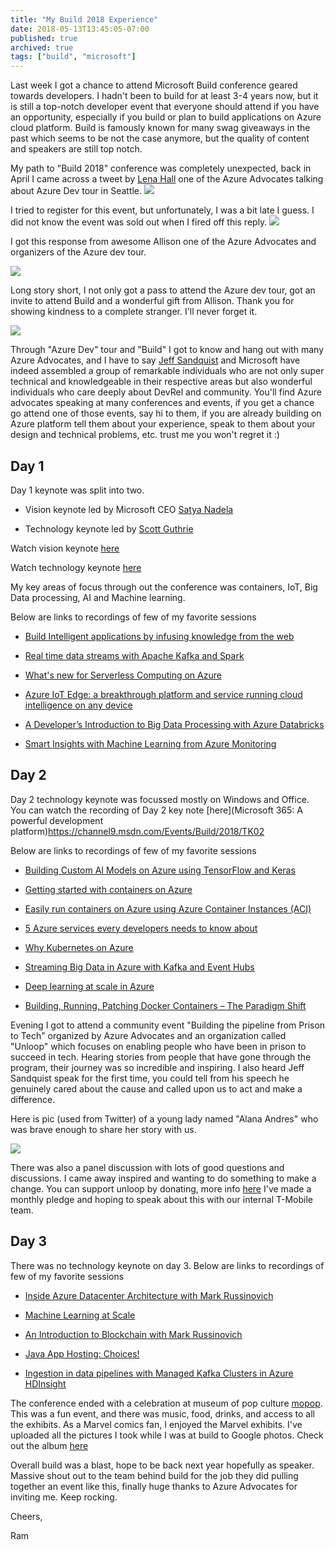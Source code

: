 ```yaml
---
title: "My Build 2018 Experience"
date: 2018-05-13T13:45:05-07:00
published: true
archived: true
tags: ["build", "microsoft"]
---
```


Last week I got a chance to attend Microsoft Build conference geared towards developers. I hadn't been to build for at least 3-4 years now, but it is still a top-notch developer event that everyone should attend if you have an opportunity, especially if you build or plan to build applications on Azure cloud platform. Build is famously known for many swag giveaways in the past which seems to be not the case anymore, but the quality of content and speakers are still top notch.

My path to "Build 2018" conference was completely unexpected, back in April I came across a tweet by [Lena Hall](https://lenadroid.github.io/posts.html) one of the Azure Advocates talking about Azure Dev tour in Seattle. 
![](/images/twitter2.png?raw=true)

I tried to register for this event, but unfortunately, I was a bit late I guess. I did not know the event was sold out when I fired off this reply.
![](/images/twitter1.png?raw=true) 

I got this response from awesome Allison one of the Azure Advocates and organizers of the Azure dev tour.

![](/images/twitter3.png?raw=true)

Long story short, I not only got a pass to attend the Azure dev tour, got an invite to attend Build and a wonderful gift from Allison. Thank you for showing kindness to a complete stranger. I'll never forget it.

![](/images/twitter4.png?raw=true)

Through "Azure Dev" tour and "Build" I got to know and hang out with many Azure Advocates, and I have to say [Jeff Sandquist](https://twitter.com/jeffsand) and Microsoft have indeed assembled a group of remarkable individuals who are not only super technical and knowledgeable in their respective areas but also wonderful individuals who care deeply about DevRel and community. 
You'll find Azure advocates speaking at many conferences and events, if you get a chance go attend one of those events, say hi to them, if you are already building on Azure platform tell them about your experience, speak to them about your design and technical problems, etc. trust me you won't regret it :)

## Day 1
Day 1 keynote was split into two. 

* Vision keynote led by Microsoft CEO [Satya Nadela](https://twitter.com/satyanadella)

* Technology keynote led by [Scott Guthrie](http://twitter.com/scottgu)

Watch vision keynote [here](https://youtu.be/rDLkKN8e8rA)

Watch technology keynote [here](https://youtu.be/G9615XmUfas)

My key areas of focus through out the conference was containers, IoT, Big Data processing, AI and Machine learning. 

Below are links to recordings of few of my favorite sessions 

* [Build Intelligent applications by infusing knowledge from the web](https://channel9.msdn.com/events/Build/2018/BRK3223)

* [Real time data streams with Apache Kafka and Spark](https://channel9.msdn.com/events/Build/2018/THR3504)

* [What's new for Serverless Computing on Azure](https://channel9.msdn.com/Events/Build/2018/BRK2137)

* [Azure IoT Edge: a breakthrough platform and service running cloud intelligence on any device](https://channel9.msdn.com/events/Build/2018/BRK3802)

* [A Developer’s Introduction to Big Data Processing with Azure Databricks](https://channel9.msdn.com/events/Build/2018/THR3202)

* [Smart Insights with Machine Learning from Azure Monitoring](https://channel9.msdn.com/events/Build/2018/THR3124)

## Day 2
Day 2 technology keynote was focussed mostly on Windows and Office. You can watch the recording of Day 2 key note [here](Microsoft 365: A powerful development platform)https://channel9.msdn.com/Events/Build/2018/TK02

Below are links to recordings of few of my favorite sessions

* [Building Custom AI Models on Azure using TensorFlow and Keras](https://channel9.msdn.com/Events/Build/2018/BRK3704)

* [Getting started with containers on Azure](https://channel9.msdn.com/Events/Build/2018/BRK2120)

* [Easily run containers on Azure using Azure Container Instances (ACI)](https://channel9.msdn.com/Events/Build/2018/THR2007)

* [5 Azure services every developers needs to know about](https://channel9.msdn.com/Events/Build/2018/THR2041)

* [Why Kubernetes on Azure](https://channel9.msdn.com/Events/Build/2018/BRK2125)

* [Streaming Big Data in Azure with Kafka and Event Hubs](https://channel9.msdn.com/Events/Build/2018/BRK3317)

* [Deep learning at scale in Azure](https://channel9.msdn.com/Events/Build/2018/BRK3213)

* [Building, Running, Patching Docker Containers – The Paradigm Shift](https://channel9.msdn.com/Events/Build/2018/BRK3812)

Evening I got to attend a community event "Building the pipeline from Prison to Tech" organized by Azure Advocates and an organization called "Unloop" which focuses on enabling people who have been in prison to succeed in tech. Hearing stories from people that have gone through the program, their journey was so incredible and inspiring. I also heard Jeff Sandquist speak for the first time, you could tell from his speech he genuinely cared about the cause and called upon us to act and make a difference. 

Here is pic (used from Twitter) of a young lady named "Alana Andres" who was brave enough to share her story with us.

![](/images/alanaandres.jpg)

There was also a panel discussion with lots of good questions and discussions. I came away inspired and wanting to do something to make a change. You can support unloop by donating, more info [here](https://www.un-loop.org/donate) I've made a monthly pledge and hoping to speak about this with our internal T-Mobile team.

## Day 3
There was no technology keynote on day 3. Below are links to recordings of few of my favorite sessions

* [Inside Azure Datacenter Architecture with Mark Russinovich](https://channel9.msdn.com/Events/Build/2018/BRK2508)

* [Machine Learning at Scale](https://channel9.msdn.com/Events/Build/2018/BRK3708)

* [An Introduction to Blockchain with Mark Russinovich](https://channel9.msdn.com/Events/Build/2018/BRK2507)

* [Java App Hosting: Choices!](https://channel9.msdn.com/Events/Build/2018/BRK3706)

* [Ingestion in data pipelines with Managed Kafka Clusters in Azure HDInsight](https://channel9.msdn.com/Events/Build/2018/THR3201)

The conference ended with a celebration at museum of pop culture [mopop](https://www.mopop.org/).
This was a fun event, and there was music, food, drinks, and access to all the exhibits. As a Marvel comics fan, I enjoyed the Marvel exhibits. I've uploaded all the pictures I took while I was at build to Google photos. Check out the album [here](https://photos.app.goo.gl/VwjMrqk3N5YpKUMr1)

Overall build was a blast, hope to be back next year hopefully as speaker. Massive shout out to the team behind build for the job they did pulling together an event like this, finally huge thanks to Azure Advocates for inviting me. Keep rocking.

Cheers,

Ram